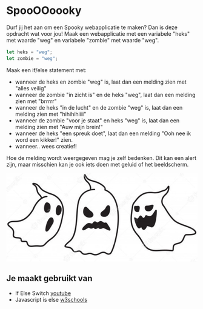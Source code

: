 # SpooOOoooky

Durf jij het aan om een Spooky webapplicatie te maken? Dan is deze opdracht wat voor jou!
Maak een webapplicatie met een variabele "heks" met waarde "weg" en variabele "zombie" met waarde "weg". 

```javascript
let heks = "weg";
let zombie = "weg";
```

Maak een if/else statement met:
- wanneer de heks en zombie "weg" is, laat dan een melding zien met "alles veilig"
- wanneer de zombie "in zicht is" en de heks "weg", laat dan een melding zien met "brrrrr"
- wanneer de heks "in de lucht" en de zombie "weg" is, laat dan een melding zien met "hihihihiiii"
- wanneer de zombie "voor je staat" en heks "weg" is, laat dan een melding zien met "Auw mijn brein!"
- wanneer de heks "een spreuk doet", laat dan een melding "Ooh nee ik word een kikker!" zien.
- wanneer.. wees creatief!

Hoe de melding wordt weergegeven mag je zelf bedenken. Dit kan een alert zijn, maar misschien kan je ook iets doen met geluid of het beeldscherm.

![ui](images/spooky.jpeg)

## Je maakt gebruikt van
- If Else Switch [youtube](https://www.youtube.com/watch?v=ndXEEG3kZOU)
- Javascript is else [w3schools](https://www.w3schools.com/js/js_if_else.asp)
